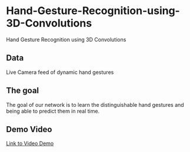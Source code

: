 # Hand-Gesture-Recognition-using-3D-Convolutions
Hand Gesture Recognition using 3D Convolutions


## Data

Live Camera feed of dynamic hand gestures

## The goal

The goal of our network is to learn the distinguishable hand gestures and being able to predict them in real time.

## Demo Video

[Link to Video Demo](https://drive.google.com/file/d/1KgZGI_cQchs0bF8q6Exyt23TGbXrVR1t/view?usp=sharing)
